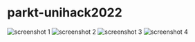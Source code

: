 # parkt-unihack2022

![screenshot 1]([https://github.com/[username]/[reponame]/blob/[branch]/image.jpg?raw=true](https://github.com/notna4/parkt-unihack2022/blob/main/imgs/IMG-1822.PNG))
![screenshot 2]([https://github.com/[username]/[reponame]/blob/[branch]/image.jpg?raw=true](https://github.com/notna4/parkt-unihack2022/blob/main/imgs/IMG-1823.PNG))
![screenshot 3]([https://github.com/[username]/[reponame]/blob/[branch]/image.jpg?raw=true](https://github.com/notna4/parkt-unihack2022/blob/main/imgs/IMG-1825.PNG))
![screenshot 4]([https://github.com/[username]/[reponame]/blob/[branch]/image.jpg?raw=true](https://github.com/notna4/parkt-unihack2022/blob/main/imgs/IMG-1826.PNG))
